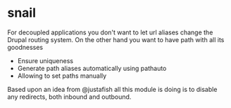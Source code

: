 # snail

For decoupled applications you don't want to let url aliases change the Drupal
routing system. On the other hand you want to have path with all its goodnesses

* Ensure uniqueness
* Generate path aliases automatically using pathauto
* Allowing to set paths manually

Based upon an idea from @justafish all this module is doing is to disable
any redirects, both inbound and outbound.
